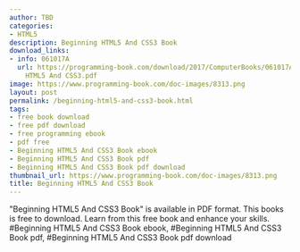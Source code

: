 ```yaml
---
author: TBD
categories:
- HTML5
description: Beginning HTML5 And CSS3 Book
download_links:
- info: 061017A
  url: https://programming-book.com/download/2017/ComputerBooks/061017A/Beginning
    HTML5 And CSS3.pdf
image: https://www.programming-book.com/doc-images/8313.png
layout: post
permalink: /beginning-html5-and-css3-book.html
tags:
- free book download
- free pdf download
- free programming ebook
- pdf free
- Beginning HTML5 And CSS3 Book ebook
- Beginning HTML5 And CSS3 Book pdf
- Beginning HTML5 And CSS3 Book pdf download
thumbnail_url: https://www.programming-book.com/doc-images/8313.png
title: Beginning HTML5 And CSS3 Book
---
```


 
<div class="item-desc text-justify">
  "Beginning HTML5 And CSS3 Book" is available in PDF format. This books is free to download. Learn from this free book and enhance your skills.
  <br>
  #Beginning HTML5 And CSS3 Book ebook, #Beginning HTML5 And CSS3 Book pdf, #Beginning HTML5 And CSS3 Book pdf download
</div>
